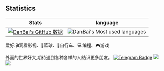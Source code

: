 ## Statistics
 Stats | language
--- | --- 
[![DanBai's GitHub 数据](https://github-readme-stats.vercel.app/api?username=danbai225)]() | ![DanBai's Most used languages](https://github-readme-stats.vercel.app/api/top-langs/?username=danbai225&layout=compact&hide_border=true&langs_count=10)

爱好:🎬观看影视、🏀篮球、🚴自行车、💻编程、🎮游戏

外面的世界好大,期待遇到各种各样的人结识更多朋友。
[![Telegram Badge](https://img.shields.io/badge/-Telegram-blue?style=flat&logo=Telegram&logoColor=white)](https://t.me/danbai9420) 
[![](https://img.shields.io/badge/-Blog-brightgreen?style=flat&logo=Blogger&logoColor=white)](https://p00q.cn)
[![](https://img.shields.io/badge/-Email-red?style=flat&logo=Mail.Ru&logoColor=white)](mailto:danbai@88.com)
